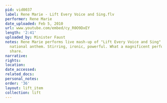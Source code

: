 ```yaml
---
pid: vid0037
label: Rene Marie - Lift Every Voice and Sing.flv
performer: Rene Marie
date_uploaded: Feb 5, 2010
url: www.youtube.com/embed/cy_R0O9DxEY
length: '2:41'
uploaded_by: Minister Faust
notes: Rene Marie performs live mash-up of "Lift Every Voice and Sing" with American
  national anthem. Stirring, ironic, powerful. What a magnificent performance. Please
  share.
narrative: 
rights: 
location: 
date_accessed: 
related_docs: 
personal_notes: 
order: '36'
layout: lift_item
collection: lift
---
```

